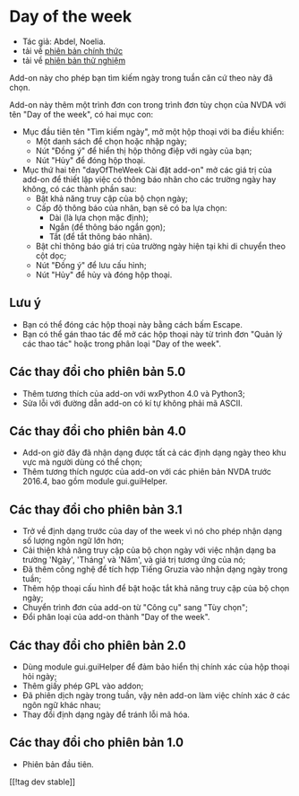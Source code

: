 # Day of the week #

*	 Tác giả: Abdel, Noelia.
*	 tải về [phiên bản chính thức][1]
*	 tải về [phiên bản thử nghiệm][2]

Add-on này cho phép bạn tìm kiếm ngày trong tuần căn cứ theo này đã chọn.

Add-on này thêm một trình đơn con trong trình đơn tùy chọn của NVDA với tên
"Day of the week", có hai mục con:


*	Mục đầu tiên tên "Tìm kiếm ngày", mở một hộp thoại với ba điều khiển:
	*	Một danh sách để chọn hoặc nhập ngày;
	*	Nút "Đồng ý" để hiển thị hộp thông điệp với ngày của bạn;
	*	Nút "Hủy" để đóng hộp thoại.
*	Mục thứ hai tên "dayOfTheWeek Cài đặt add-on" mở các giá trị của add-on để thiết lập việc có thông báo nhãn cho các trường ngày hay không, có các thành phần sau:
	*	Bật khả năng truy cập của bộ chọn ngày;
	*	Cấp độ thông báo của nhãn, bạn sẽ có ba lựa chọn:
		*	Dài (là lựa chọn mặc định);
		*	Ngắn (để thông báo ngắn gọn);
		*	Tắt (để tắt thông báo nhãn).
	*	Bật chỉ thông báo giá trị của trường ngày hiện tại khi di chuyển theo cột dọc;
	*	Nút "Đồng ý" để lưu cấu hình;
	*	Nút "Hủy" để hủy và đóng hộp thoại.


## Lưu ý ##

*	 Bạn có thể đóng các hộp thoại này bằng cách bấm Escape.
*	 Bạn có thể gán thao tác để mở các hộp thoại này từ trình đơn "Quản lý các
   thao tác" hoặc trong phân loại "Day of the week".

## Các thay đổi cho phiên bản 5.0 ##

*	 Thêm tương thích của add-on với wxPython 4.0 và Python3;
*	 Sửa lỗi với đường dẫn add-on có kí tự không phải mã ASCII.

## Các thay đổi cho phiên bản 4.0 ##

*	 Add-on giờ đây đã nhận dạng được tất cả các định dạng ngày theo khu vực
   mà người dùng có thể chọn;
*	 Thêm tương thích ngược của add-on với các phiên bản NVDA trước 2016.4,
   bao gồm module gui.guiHelper.

## Các thay đổi cho phiên bản 3.1 ##

*	 Trở về định dạng trước của day of the week vì nó cho phép nhận dạng số
   lượng ngôn ngữ lớn hơn;
*	 Cải thiện khả năng truy cập của bộ chọn ngày với việc nhận dạng ba trường
   'Ngày', 'Tháng' và 'Năm', và giá trị tương ứng của nó;
*	 Đã thêm công nghệ để tích hợp Tiếng Gruzia vào nhận dạng ngày trong tuần;
*	 Thêm hộp thoại cấu hình để  bật hoặc tắt khả năng truy cập của bộ chọn
   ngày;
*	 Chuyển trình đơn của add-on từ "Công cụ" sang "Tùy chọn";
*	 Đổi phân loại của add-on thành "Day of the week".

## Các thay đổi cho phiên bản 2.0 ##

*	 Dùng module gui.guiHelper để đảm bảo hiển thị chính xác của hộp thoại hỏi
   ngày;
*	 Thêm giấy phép GPL vào addon;
*	 Đã phiên dịch ngày trong tuần, vậy nên add-on làm việc chính xác ở các
   ngôn ngữ khác nhau;
*	 Thay đổi định dạng ngày để tránh lỗi mã hóa.

## Các thay đổi cho phiên bản 1.0 ##

*	 Phiên bản đầu tiên.

[[!tag dev stable]]

[1]: https://addons.nvda-project.org/files/get.php?file=dw

[2]: https://addons.nvda-project.org/files/get.php?file=dw-dev
